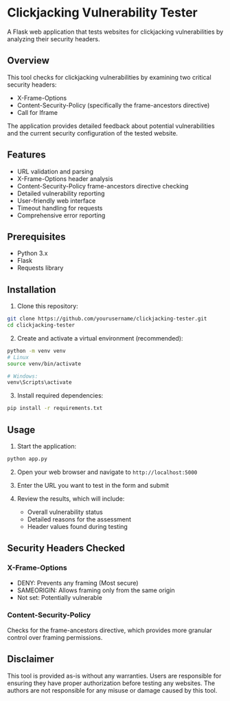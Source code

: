 # Clickjacking Vulnerability Tester

A Flask web application that tests websites for clickjacking vulnerabilities by analyzing their security headers.

## Overview

This tool checks for clickjacking vulnerabilities by examining two critical security headers:
- X-Frame-Options
- Content-Security-Policy (specifically the frame-ancestors directive)
- Call for Iframe

The application provides detailed feedback about potential vulnerabilities and the current security configuration of the tested website.

## Features

- URL validation and parsing
- X-Frame-Options header analysis
- Content-Security-Policy frame-ancestors directive checking
- Detailed vulnerability reporting
- User-friendly web interface
- Timeout handling for requests
- Comprehensive error reporting

## Prerequisites

- Python 3.x
- Flask
- Requests library

## Installation

1. Clone this repository:
```bash
git clone https://github.com/yourusername/clickjacking-tester.git
cd clickjacking-tester
```

2. Create and activate a virtual environment (recommended):
```bash
python -m venv venv
# Linux
source venv/bin/activate

# Windows:
venv\Scripts\activate
```

3. Install required dependencies:
```bash
pip install -r requirements.txt
```

## Usage

1. Start the application:
```bash
python app.py
```

2. Open your web browser and navigate to `http://localhost:5000`

3. Enter the URL you want to test in the form and submit

4. Review the results, which will include:
   - Overall vulnerability status
   - Detailed reasons for the assessment
   - Header values found during testing

## Security Headers Checked

### X-Frame-Options
- DENY: Prevents any framing (Most secure)
- SAMEORIGIN: Allows framing only from the same origin
- Not set: Potentially vulnerable

### Content-Security-Policy
Checks for the frame-ancestors directive, which provides more granular control over framing permissions.

## Disclaimer

This tool is provided as-is without any warranties. Users are responsible for ensuring they have proper authorization before testing any websites. The authors are not responsible for any misuse or damage caused by this tool.
